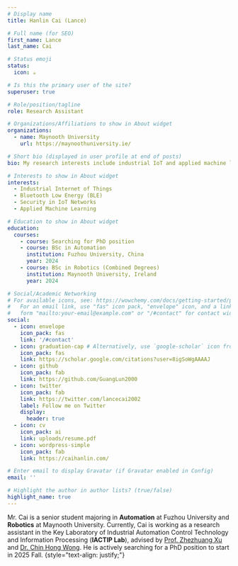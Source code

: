 ```yaml
---
# Display name
title: Hanlin Cai (Lance)

# Full name (for SEO)
first_name: Lance
last_name: Cai

# Status emoji
status:
  icon: ☕️

# Is this the primary user of the site?
superuser: true

# Role/position/tagline
role: Research Assistant

# Organizations/Affiliations to show in About widget
organizations:
  - name: Maynooth University
    url: https://maynoothuniversity.ie/

# Short bio (displayed in user profile at end of posts)
bio: My research interests include industrial IoT and applied machine learning.

# Interests to show in About widget
interests:
  - Industrial Internet of Things
  - Bluetooth Low Energy (BLE)
  - Security in IoT Networks
  - Applied Machine Learning

# Education to show in About widget
education:
  courses:
    - course: Searching for PhD position
    - course: BSc in Automation
      institution: Fuzhou University, China
      year: 2024
    - course: BSc in Robotics (Combined Degrees)
      institution: Maynooth University, Ireland
      year: 2024

# Social/Academic Networking
# For available icons, see: https://wowchemy.com/docs/getting-started/page-builder/#icons
#   For an email link, use "fas" icon pack, "envelope" icon, and a link in the
#   form "mailto:your-email@example.com" or "/#contact" for contact widget.
social:
  - icon: envelope
    icon_pack: fas
    link: '/#contact'
  - icon: graduation-cap # Alternatively, use `google-scholar` icon from `ai` icon pack
    icon_pack: fas
    link: https://scholar.google.com/citations?user=8igSoWgAAAAJ
  - icon: github
    icon_pack: fab
    link: https://github.com/GuangLun2000
  - icon: twitter
    icon_pack: fab
    link: https://twitter.com/lancecai2002
    label: Follow me on Twitter
    display:
      header: true
  - icon: cv
    icon_pack: ai
    link: uploads/resume.pdf
  - icon: wordpress-simple
    icon_pack: fab
    link: https://caihanlin.com/

# Enter email to display Gravatar (if Gravatar enabled in Config)
email: ''

# Highlight the author in author lists? (true/false)
highlight_name: true
---
```


Mr. Cai is a senior student majoring in **Automation** at Fuzhou University and **Robotics** at Maynooth University. Currently, Cai is working as a research assistant in the Key Laboratory of Industrial Automation Control Technology and Information Processing (**IACTIP Lab**), advised by [Prof. Zhezhuang Xu](https://www.researchgate.net/profile/Zhezhuang-Xu) and [Dr. Chin Hong Wong](https://www.researchgate.net/profile/Chin-Hong-Wong). He is actively searching for a PhD position to start in 2025 Fall.
{style="text-align: justify;"}
